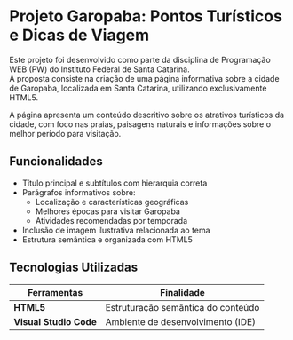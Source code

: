 # Projeto Garopaba: Pontos Turísticos e Dicas de Viagem

Este projeto foi desenvolvido como parte da disciplina de Programação WEB (PW) do Instituto Federal de Santa Catarina.  
A proposta consiste na criação de uma página informativa sobre a cidade de Garopaba, localizada em Santa Catarina, utilizando exclusivamente HTML5.

A página apresenta um conteúdo descritivo sobre os atrativos turísticos da cidade, com foco nas praias, paisagens naturais e informações sobre o melhor período para visitação.

## Funcionalidades

- Título principal e subtítulos com hierarquia correta
- Parágrafos informativos sobre:
  - Localização e características geográficas
  - Melhores épocas para visitar Garopaba
  - Atividades recomendadas por temporada
- Inclusão de imagem ilustrativa relacionada ao tema
- Estrutura semântica e organizada com HTML5

## Tecnologias Utilizadas

| Ferramentas              | Finalidade                                |
|--------------------------|-------------------------------------------|
| **HTML5**                | Estruturação semântica do conteúdo         |
| **Visual Studio Code**   | Ambiente de desenvolvimento (IDE)         |

